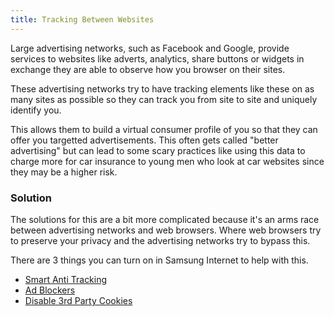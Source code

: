 ```yaml
---
title: Tracking Between Websites
---
```


Large advertising networks, such as Facebook and Google, provide services to websites like adverts, analytics, share buttons or widgets in exchange they are able to observe how you browser on their sites.

These advertising networks try to have tracking elements like these on as many sites as possible so they can track you from site to site and uniquely identify you.

This allows them to build a virtual consumer profile of you so that they can offer you targetted advertisements. This often gets called "better advertising" but can lead to some scary practices like using this data to charge more for car insurance to young men who look at car websites since they may be a higher risk.

### Solution

The solutions for this are a bit more complicated because it's an arms race between advertising networks and web browsers. Where web browsers try to preserve your privacy and the advertising networks try to bypass this.

There are 3 things you can turn on in Samsung Internet to help with this.

 - [Smart Anti Tracking](#smart-anti-tracking)
 - [Ad Blockers](#ad-blocking-extensions)
 - [Disable 3rd Party Cookies](#disable-3rd-party-cookies)
